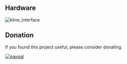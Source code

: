 ## Hardware
![kline_interface](http://pinoutguide.com/images/upload/pinout_117944425_image.png)

## Donation
If you found this project useful, please consider donating.

[![paypal](https://www.paypalobjects.com/en_US/i/btn/btn_donateCC_LG.gif)](https://www.paypal.com/cgi-bin/webscr?cmd=_s-xclick&hosted_button_id=XL3H864LE567E)
